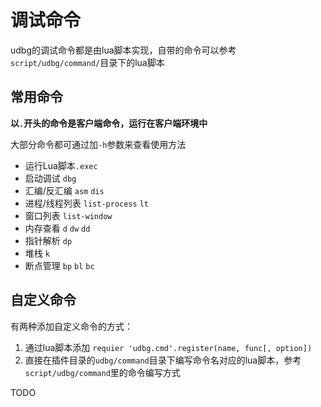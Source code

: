 
# 调试命令

udbg的调试命令都是由lua脚本实现，自带的命令可以参考`script/udbg/command/`目录下的lua脚本

## 常用命令

**以`.`开头的命令是客户端命令，运行在客户端环境中**

大部分命令都可通过加`-h`参数来查看使用方法

- 运行Lua脚本`.exec`
- 启动调试 `dbg`
- 汇编/反汇编 `asm` `dis`
- 进程/线程列表 `list-process` `lt`
- 窗口列表 `list-window`
- 内存查看 `d` `dw` `dd`
- 指针解析 `dp`
- 堆栈 `k`
- 断点管理 `bp` `bl` `bc`

## 自定义命令

有两种添加自定义命令的方式：
1. 通过lua脚本添加 `requier 'udbg.cmd'.register(name, func[, option])`
2. 直接在插件目录的`udbg/command`目录下编写命令名对应的lua脚本，参考`script/udbg/command`里的命令编写方式

TODO